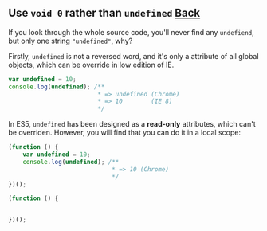 ## Use `void 0` rather than `undefined` [Back](./../underscore.md)

If you look through the whole source code, you'll never find any `undefiend`, but only one string `"undefined"`, why?

Firstly, `undefined` is not a reversed word, and it's only a attribute of all global objects, which can be override in low edition of IE.

```js
var undefined = 10;
console.log(undefined); /**
                         * => undefined (Chrome)
                         * => 10        (IE 8)
                         */
```

In ES5, `undefined` has been designed as a **read-only** attributes, which can't be overriden. However, you will find that you can do it in a local scope:

```js
(function () {
    var undefined = 10;
    console.log(undefined); /**
                             * => 10 (Chrome)
                             */
})();

(function () {


})();
```



